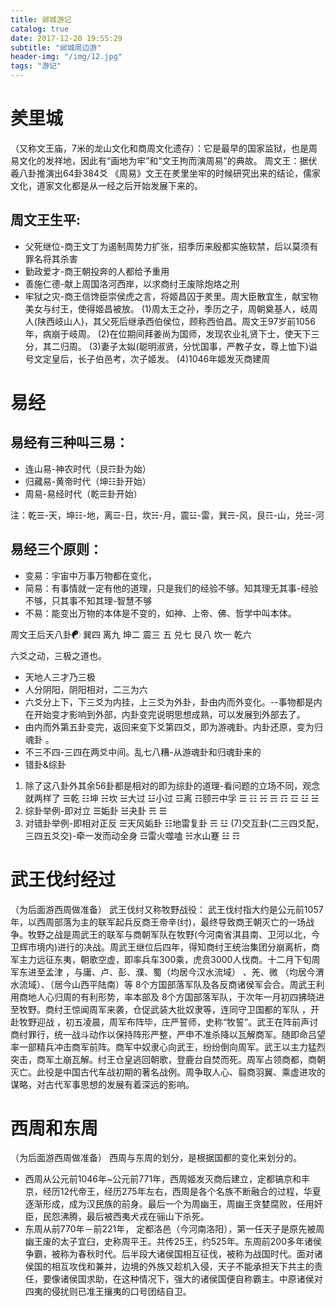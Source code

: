 ```yaml
---
title: 邺城游记
catalog: true
date: 2017-12-20 19:55:29
subtitle: "邺城周边游"
header-img: "/img/12.jpg"
tags: "游记"
---
```


# 羑里城
（又称文王庙，7米的龙山文化和商周文化遗存）：它是最早的国家监狱，也是周易文化的发祥地，因此有“画地为牢”和“文王拘而演周易”的典故。
周文王：据伏羲八卦推演出64卦384爻
《周易》文王在羑里坐牢的时候研究出来的结论，儒家文化，道家文化都是从一经之后开始发展下来的。

## 周文王生平:
* 父死继位-商王文丁为遏制周势力扩张，招季历来殷都实施软禁，后以莫须有罪名将其杀害
* 勤政爱才-商王朝投奔的人都给予重用
* 善施仁德-献上周国洛河西岸，以求商纣王废除炮烙之刑
* 牢狱之灾-商王信馋臣崇侯虎之言，将姬昌囚于羑里。周大臣散宜生，献宝物美女与纣王，使得姬昌被放。
(1)周太王之孙，季历之子，周朝奠基人，岐周人(陕西岐山人)，其父死后继承西伯侯位，顾称西伯昌。周文王97岁前1056年，病崩于岐周。
(2)在位期间拜姜尚为国师，发现农业礼贤下士，使天下三分，其二归周。
(3)妻子太姒(聪明淑贤，分忧国事，严教子女，尊上恤下)谥号文定皇后，长子伯邑考，次子姬发。
(4)1046年姬发灭商建周

# 易经
## 易经有三种叫三易：

* 连山易-神农时代（艮☶卦为始）
* 归藏易-黄帝时代（坤☷卦开始）
* 周易-易经时代（乾☰卦开始）

注：乾☰-天，坤☷-地，离☲-日，坎☵-月，震☳-雷，巽☴-风，艮☶-山，兑☱-河

## 易经三个原则：

* 变易：宇宙中万事万物都在变化，
* 简易：有事情就一定有他的道理，只是我们的经验不够。知其理无其事-经验不够，只其事不知其理-智慧不够
* 不易：能变出万物的本体是不变的，如神、上帝、佛、哲学中叫本体。

周文王后天八卦☯
巽四 离九 坤二
震三   五   兑七
艮八 坎一 乾六

六爻之动，三极之道也。

* 天地人三才乃三极
* 人分阴阳，阴阳相对，二三为六
* 六爻分上下，下三爻为内挂，上三爻为外卦，卦由内而外变化。--事物都是内在开始变才影响到外部，内卦变完说明思想成熟，可以发展到外部去了。
* 由内而外第五卦变完，返回来变下爻第四爻，即为游魂卦。内卦还原，变为归魂卦 。
* 不三不四-三四在两爻中间。乱七八糟-从游魂卦和归魂卦来的
* 错卦&综卦
1. 除了这八卦外其余56卦都是相对的即为综卦的道理-看问题的立场不同，观念就两样了
☰乾 ☷坤 ☵坎 ☱大过 ☳小过 ☲离 ☶颐☴中孚
☰     ☷    ☵     ☴        ☶        ☲     ☳    ☱
2. 综卦举例-即对立
☰姤卦 ☱夬卦
☴        ☰
3. 对错卦举例-即相对正反
☰天风姤卦 ☷地雷复卦
☴               ☳
(7)交互卦(二三四爻配，三四五爻交)-牵一发而动全身
☲雷火噬嗑 ☵水山蹇
☳               ☶

# 武王伐纣经过
（为后面游西周做准备）
武王伐纣又称牧野战役：
武王伐纣指大约是公元前1057年，以西周部落为主的联军起兵反商王帝辛(纣)，最终导致商王朝灭亡的一场战争。牧野之战是周武王的联军与商朝军队在牧野(今河南省淇县南、卫河以北，今卫辉市境内)进行的决战。周武王继位后四年，得知商纣王统治集团分崩离析，商军主力远征东夷，朝歌空虚，即率兵车300乘，虎贲3000人伐商。十二月下旬周军东进至孟津 ，与庸、卢、彭、濮、蜀（均居今汉水流域） 、羌、微 （均居今渭水流域）、（居今山西平陆南）等 8个方国部落军队及各反商诸侯军会合。周武王利用商地人心归周的有利形势，率本部及 8个方国部落军队，于次年一月初四拂晓进至牧野。商纣王惊闻周军来袭，仓促武装大批奴隶等，连同守卫国都的军队 ，开赴牧野迎战 ，初五凌晨，周军布阵毕，庄严誓师，史称“牧誓”。武王在阵前声讨商纣罪行，统一战斗动作以保持阵形严整，严申不准杀降以瓦解商军。随即命吕望率一部精兵冲击商军前阵。商军中奴隶心向武王，纷纷倒向周军。武王以主力猛烈突击，商军土崩瓦解。纣王仓皇逃回朝歌，登鹿台自焚而死。周军占领商都，商朝灭亡。此役是中国古代车战初期的著名战例。周争取人心、翦商羽翼、乘虚进攻的谋略，对古代军事思想的发展有着深远的影响。

# 西周和东周
（为后面游西周做准备）
西周与东周的划分，是根据国都的变化来划分的。

* 西周从公元前1046年~公元前771年，西周姬发灭商后建立，定都镐京和丰京，经历12代帝王，经历275年左右，西周是各个名族不断融合的过程，华夏逐渐形成，成为汉民族的前身。最后一个为周幽王，周幽王贪婪腐败，任用奸臣，民怨沸腾，最后被西夷犬戎在骊山下杀死。
* 东周从前770年－前221年， 定都洛邑（今河南洛阳），第一任天子是原先被周幽王废的太子宜臼，史称周平王。共传25王，约525年。东周前200多年诸侯争霸，被称为春秋时代。后半段大诸侯国相互征伐，被称为战国时代。面对诸侯国的相互攻伐和兼并，边境的外族又趁机入侵，天子不能承担天下共主的责任，要像诸侯国求助，在这种情况下，强大的诸侯国便自称霸主。中原诸侯对四夷的侵扰则已准王攘夷的口号团结自卫。


